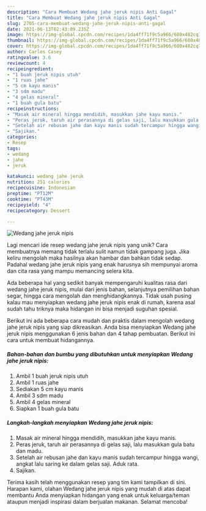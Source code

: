 ```yaml
---
description: "Cara Membuat Wedang jahe jeruk nipis Anti Gagal"
title: "Cara Membuat Wedang jahe jeruk nipis Anti Gagal"
slug: 2705-cara-membuat-wedang-jahe-jeruk-nipis-anti-gagal
date: 2021-06-13T02:43:09.235Z
image: https://img-global.cpcdn.com/recipes/1da4ff71f9c5a966/680x482cq70/wedang-jahe-jeruk-nipis-foto-resep-utama.jpg
thumbnail: https://img-global.cpcdn.com/recipes/1da4ff71f9c5a966/680x482cq70/wedang-jahe-jeruk-nipis-foto-resep-utama.jpg
cover: https://img-global.cpcdn.com/recipes/1da4ff71f9c5a966/680x482cq70/wedang-jahe-jeruk-nipis-foto-resep-utama.jpg
author: Carlos Casey
ratingvalue: 3.6
reviewcount: 4
recipeingredient:
- "1 buah jeruk nipis utuh"
- "1 ruas jahe"
- "5 cm kayu manis"
- "3 sdm madu"
- "4 gelas mineral"
- "1 buah gula batu"
recipeinstructions:
- "Masak air mineral hingga mendidih, masukkan jahe kayu manis."
- "Peras jeruk, taruh air perasannya di gelas saji, lalu masukkan gula batu dan madu."
- "Setelah air rebusan jahe dan kayu manis sudah tercampur hingga wangi, angkat lalu saring ke dalam gelas saji. Aduk rata."
- "Sajikan."
categories:
- Resep
tags:
- wedang
- jahe
- jeruk

katakunci: wedang jahe jeruk 
nutrition: 251 calories
recipecuisine: Indonesian
preptime: "PT12M"
cooktime: "PT43M"
recipeyield: "4"
recipecategory: Dessert

---
```



![Wedang jahe jeruk nipis](https://img-global.cpcdn.com/recipes/1da4ff71f9c5a966/680x482cq70/wedang-jahe-jeruk-nipis-foto-resep-utama.jpg)

Lagi mencari ide resep wedang jahe jeruk nipis yang unik? Cara membuatnya memang tidak terlalu sulit namun tidak gampang juga. Jika keliru mengolah maka hasilnya akan hambar dan bahkan tidak sedap. Padahal wedang jahe jeruk nipis yang enak harusnya sih mempunyai aroma dan cita rasa yang mampu memancing selera kita.

Ada beberapa hal yang sedikit banyak mempengaruhi kualitas rasa dari wedang jahe jeruk nipis, mulai dari jenis bahan, selanjutnya pemilihan bahan segar, hingga cara mengolah dan menghidangkannya. Tidak usah pusing kalau mau menyiapkan wedang jahe jeruk nipis enak di rumah, karena asal sudah tahu triknya maka hidangan ini bisa menjadi suguhan spesial.




Berikut ini ada beberapa cara mudah dan praktis dalam mengolah wedang jahe jeruk nipis yang siap dikreasikan. Anda bisa menyiapkan Wedang jahe jeruk nipis menggunakan 6 jenis bahan dan 4 tahap pembuatan. Berikut ini cara untuk membuat hidangannya.

<!--inarticleads1-->

##### Bahan-bahan dan bumbu yang dibutuhkan untuk menyiapkan Wedang jahe jeruk nipis:

1. Ambil 1 buah jeruk nipis utuh
1. Ambil 1 ruas jahe
1. Sediakan 5 cm kayu manis
1. Ambil 3 sdm madu
1. Ambil 4 gelas mineral
1. Siapkan 1 buah gula batu




<!--inarticleads2-->

##### Langkah-langkah menyiapkan Wedang jahe jeruk nipis:

1. Masak air mineral hingga mendidih, masukkan jahe kayu manis.
1. Peras jeruk, taruh air perasannya di gelas saji, lalu masukkan gula batu dan madu.
1. Setelah air rebusan jahe dan kayu manis sudah tercampur hingga wangi, angkat lalu saring ke dalam gelas saji. Aduk rata.
1. Sajikan.




Terima kasih telah menggunakan resep yang tim kami tampilkan di sini. Harapan kami, olahan Wedang jahe jeruk nipis yang mudah di atas dapat membantu Anda menyiapkan hidangan yang enak untuk keluarga/teman ataupun menjadi inspirasi dalam berjualan makanan. Selamat mencoba!
